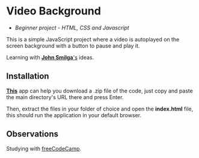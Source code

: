 # Video Background
* *Beginner project - HTML, CSS and Javascript*

This is a simple JavaScript project where a video is autoplayed on the screen background with a button to pause and play it.

Learning with [**John Smilga**'s](https://github.com/john-smilga/javascript-basic-projects) ideas.

## Installation
[**This**](https://download-directory.github.io/) app can help you download a .zip file of the code, just copy and paste the main directory's URL there and press Enter. 

Then, extract the files in your folder of choice and open the **index.html** file, this should run the application in your default browser.

## Observations
Studying with [freeCodeCamp](https://www.freecodecamp.org/).
